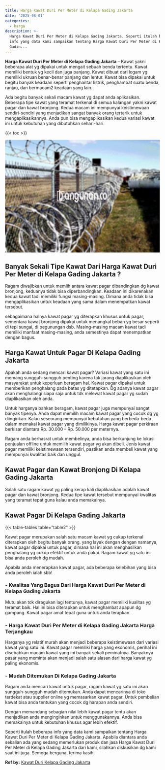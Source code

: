 ```yaml
---
title: Harga Kawat Duri Per Meter di Kelapa Gading Jakarta
date: '2025-08-01'
categories:
  - harga
description: >-
  Harga Kawat Duri Per Meter di Kelapa Gading Jakarta. Seperti itulah beberapa
  info yang data kami sampaikan tentang Harga Kawat Duri Per Meter di Kelapa
  Gadin...
---
```


**Harga Kawat Duri Per Meter di Kelapa Gading Jakarta** – Kawat yakni beberapa alat yg dipakai untuk mengait sebuah benda tertentu. Kawat memiliki bentuk yg kecil dan juga panjang. Kawat dibuat dari logam yg memiliki ukruan benar-benar panjang dan lentur. Kawat bisa dipakai untuk begitu banyak keadaan seperti penghantar listrik, penghambat suatu benda, ranjau, dan bermacam2 keadaan yang lain.

Ada begitu banyak sekali macam kawat yg dapat anda aplikasikan. Beberapa tipe kawat yang teramat terkenal di semua kalangan yakni kawat pagar dan kawat bronjong. Kedua macam ini mempunyai keistimewaan sendiri-sendiri yang menjadikan sangat banyak orang tertarik untuk mengaplikasikannya. Anda pun bisa mengaplikasikan kedua variasi kawat ini untuk kebutuhan yang dibutuhkan sehari-hari.

{{< toc >}}

![Harga Kawat Duri Per Meter di Kelapa Gading Jakarta](/images/jual-kawat-murah43.png)

## Banyak Sekali Tipe Kawat Dari Harga Kawat Duri Per Meter di Kelapa Gading Jakarta ?

Ragam diwajibkan untuk memlih antara kawat pagar dibandingkan dg kawat bronjong, keduanya tidak bisa diperbandingkan. Keadaan ini dikarenakan kedua kawat tadi memiliki fungsi masing-masing. Dimana anda tidak bisa mengaplikasikan untuk keadaan yang sama dalam menempatkan kawat tersebut.

sebagaimana halnya kawat pagar yg diterapkan khusus untuk pagar, sementara kawat bronjong dipakai untuk menangkal beban yg besar seperti di tepi sungai, di pegunungan dsb. Masing-masing macam kawat tadi memiliki manfaat masing-masing, anda semestinya dapat menempatkan dengan bagus.

## Harga Kawat Untuk Pagar Di Kelapa Gading Jakarta

Apakah anda sedang mencari kawat pagar? Variasi kawat yang satu ini memang sungguh-sungguh penting karena tak jarang diaplikasikan oleh masyarakat untuk keperluan beragam hal. Kawat pagar dipakai untuk memberikan penghalang pada batas yg ditetapkan. Dg adanya kawat pagar akan menghalangi siapa saja untuk tdk melewat kawat pagar yg sudah diaplikasikan oleh anda.

Untuk harganya bahkan beragam, kawat pagar juga mempunyai sangat banyak tipenya. Anda dapat memilih macam kawat pagar yang cocok dg yg diinginkan. Kalau seseorang mempunyai kebutuhan yang berbeda-beda dalam memakai kawat pagar yang dimilikinya. Harga kawat pagar perkiraan berkisar diantara Rp. 30.000 – Rp. 50.000 per meternya.

Ragam anda berhasrat untuk membelinya, anda bisa berkunjung ke lokasi penjualan offline untuk memilih kawat pagar yg akan dibeli. Jenis kawat pagar memiliki keistimewaan tersendiri, pastikan anda membeli kawat yang mempunyai kwalitas baik dan unggul.

## Kawat Pagar dan Kawat Bronjong Di Kelapa Gading Jakarta

Salah satu ragam kawat yg paling kerap kali diaplikasikan adalah kawat pagar dan kawat bronjong. Kedua tipe kawat tersebut mempunyai kwalitas yang teramat tepat guna kalau anda memakainya.

## Kawat Pagar Di Kelapa Gading Jakarta

{{< table-tables table="table2" >}}

Kawat pagar merupakan salah satu macam kawat yg cukup terkenal diterapkan oleh begitu banyak orang. yang layak dengan dengan namanya, kawat pagar dipakai untuk pagar, dimana hal ini akan menghasilkan penghalang yg cukup efektif untuk anda pakai. Ragam kawat yg satu ini bisa anda peroleh dg mudah.

Apabila anda menerapkan kawat pagar, ada beberapa kelebihan yang bisa anda peroleh ialah sbb!

### \- Kwalitas Yang Bagus Dari Harga Kawat Duri Per Meter di Kelapa Gading Jakarta

Mutu akan tdk diragukan lagi tentunya, kawat pagar memiliki kualitas yg teramat baik. Hal ini bisa diterapkan untuk menghambat apapun dg gampang. Kawat pagar amat tepat guna untuk anda terapkan.

### \- Harga Kawat Duri Per Meter di Kelapa Gading Jakarta Harga Terjangkau

Harganya yg relatif murah akan menjadi beberapa keistimewaan dari variasi kawat yang satu ini. Kawat pagar memiliki harga yang ekonomis, perihal ini disebabkan macam kawat yang ini banyak sekali peminatnya. Banyaknya pasar yang meminta akan menjadi salah satu alasan dari harga kawat yg paling ekonomis.

### \- Mudah Ditemukan Di Kelapa Gading Jakarta

Ragam anda mencari kawat untuk pagar, ragam kawat yg satu ini akan sungguh-sungguh mudah ditemukan. Anda dapat mencarinya di toko terdekat atau supplier online yg memasarkan kawat pagar. Untuk pembelian kawat bisa anda tentukan yang cocok dg harapan anda sendiri.

Dengan memandang sebagian nilai lebih kawat pagar tentu akan menjadikan anda menginginkan untuk menggunakannya. Anda bisa memakainya untuk kebutuhan khusus agar lebih efektif.

Seperti itulah beberapa info yang data kami sampaikan tentang Harga Kawat Duri Per Meter di Kelapa Gading Jakarta. Apabila diantara anda sekalian ada yang sedang memerlukan produk dan jasa Harga Kawat Duri Per Meter di Kelapa Gading Jakarta dari kami, silahkan diskusikan dg kami saat ini juga. Semoga berguna, terima kasih.

**Ref by:** [Kawat Duri Kelapa Gading Jakarta](https://id.wikipedia.org/wiki/Kawat)
